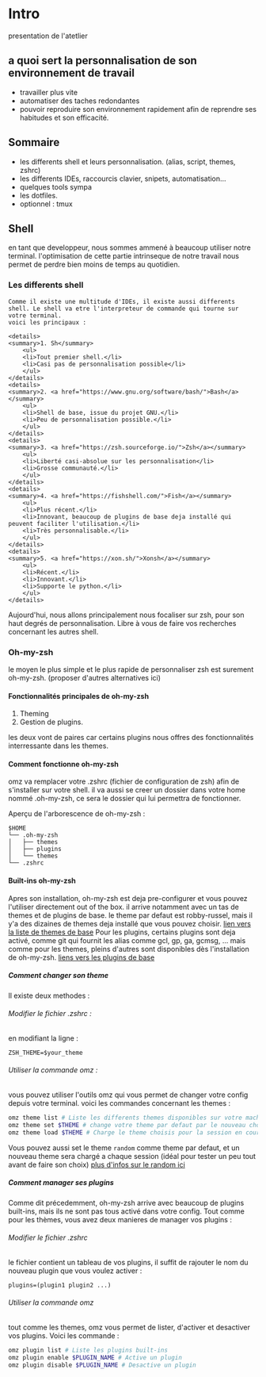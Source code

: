 # Intro

presentation de l'atetlier

## a quoi sert la personnalisation de son environnement de travail

- travailler plus vite
- automatiser des taches redondantes
- pouvoir reproduire son environnement rapidement afin de reprendre ses habitudes et son efficacité.

## Sommaire

- les differents shell et leurs personnalisation. (alias, script, themes, zshrc)
- les differents IDEs, raccourcis clavier, snipets, automatisation...
- quelques tools sympa
- les dotfiles.
- optionnel : tmux

## Shell

en tant que developpeur, nous sommes ammené à beaucoup utiliser notre terminal.
l'optimisation de cette partie intrinseque de notre travail nous permet de perdre bien moins de temps au quotidien.

### Les differents shell

	Comme il existe une multitude d'IDEs, il existe aussi differents shell. Le shell va etre l'interpreteur de commande qui tourne sur votre terminal.
	voici les principaux :
	
	<details>
	<summary>1. Sh</summary>
		<ul>
		<li>Tout premier shell.</li>
		<li>Casi pas de personnalisation possible</li>
		</ul>
	</details>
	<details>
	<summary>2. <a href="https://www.gnu.org/software/bash/">Bash</a></summary>
		<ul>
		<li>Shell de base, issue du projet GNU.</li>
		<li>Peu de personnalisation possible.</li>
		</ul>
	</details>
	<details>
	<summary>3. <a href="https://zsh.sourceforge.io/">Zsh</a></summary>
		<ul>
		<li>Liberté casi-absolue sur les personnalisation</li>
		<li>Grosse communauté.</li>
		</ul>
	</details>
	<details>
	<summary>4. <a href="https://fishshell.com/">Fish</a></summary>
		<ul>
		<li>Plus récent.</li>
		<li>Innovant, beaucoup de plugins de base deja installé qui peuvent faciliter l'utilisation.</li>
		<li>Très personnalisable.</li>
		</ul>
	</details>
	<details>
	<summary>5. <a href="https://xon.sh/">Xonsh</a></summary>
		<ul>
		<li>Récent.</li>
		<li>Innovant.</li>
		<li>Supporte le python.</li>
		</ul>
	</details>

Aujourd'hui, nous allons principalement nous focaliser sur zsh, pour son haut degrés de personnalisation. Libre à vous de faire vos recherches concernant les autres shell.

### Oh-my-zsh

le moyen le plus simple et le plus rapide de personnaliser zsh est surement oh-my-zsh. (proposer d'autres alternatives ici)

#### Fonctionnalités principales de oh-my-zsh
1. Theming
2. Gestion de plugins.

les deux vont de paires car certains plugins nous offres des fonctionnalités interressante dans les themes.

#### Comment fonctionne oh-my-zsh

omz va remplacer votre .zshrc (fichier de configuration de zsh) afin de s'installer sur votre shell.
il va aussi se creer un dossier dans votre home nommé .oh-my-zsh, ce sera le dossier qui lui permettra de fonctionner.

Aperçu de l'arborescence de oh-my-zsh :

```
$HOME
└── .oh-my-zsh
│   ├── themes
│   ├── plugins
│   └── themes
└── .zshrc
```

#### Built-ins oh-my-zsh

Apres son installation, oh-my-zsh est deja pre-configurer et vous pouvez l'utiliser directement out of the box.
il arrive notamment avec un tas de themes et de plugins de base. le theme par defaut est robby-russel, mais il y'a des dizaines de themes deja installé
que vous pouvez choisir. [lien vers la liste de themes de base](https://github.com/ohmyzsh/ohmyzsh/wiki/Themes)
Pour les plugins, certains plugins sont deja activé, comme git qui fournit les alias comme gcl, gp, ga, gcmsg, ... mais comme pour les themes, pleins d'autres
sont disponibles dès l'installation de oh-my-zsh. [liens vers les plugins de base](https://github.com/ohmyzsh/ohmyzsh/wiki/Plugins)

##### Comment changer son theme

Il existe deux methodes : 

###### Modifier le fichier .zshrc :

en modifiant la ligne :

```
ZSH_THEME=$your_theme
```
###### Utiliser la commande omz :

vous pouvez utiliser l'outils omz qui vous permet de changer votre config depuis votre terminal.
voici les commandes concernant les themes :

```sh
omz theme list # Liste les differents themes disponibles sur votre machine
omz theme set $THEME # change votre theme par defaut par le nouveau choisis
omz theme load $THEME # Charge le theme choisis pour la session en cours mais ne change pas le theme par defaut (ideal pour tester un nouveau theme)
```

Vous pouvez aussi set le theme ```random``` comme theme par defaut, et un nouveau theme sera chargé a chaque session (idéal pour tester un peu tout avant de faire son choix)
[plus d'infos sur le random ici](https://github.com/ohmyzsh/ohmyzsh/wiki/Settings#random-theme)

##### Comment manager ses plugins

Comme dit précedemment, oh-my-zsh arrive avec beaucoup de plugins built-ins, mais ils ne sont pas tous activé dans votre config.
Tout comme pour les thèmes, vous avez deux manieres de manager vos plugins :

###### Modifier le fichier .zshrc

le fichier contient un tableau de vos plugins, il suffit de rajouter le nom du nouveau plugin que vous voulez activer :

```
plugins=(plugin1 plugin2 ...)
```

###### Utiliser la commande omz

tout comme les themes, omz vous permet de lister, d'activer et desactiver vos plugins. Voici les commande :

```sh
omz plugin list # Liste les plugins built-ins
omz plugin enable $PLUGIN_NAME # Active un plugin
omz plugin disable $PLUGIN_NAME # Desactive un plugin
```


